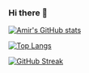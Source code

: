 ### Hi there 👋

<!--
**AmirMoghadamFalahi/AmirMoghadamFalahi** is a ✨ _special_ ✨ repository because its `README.md` (this file) appears on your GitHub profile.

Here are some ideas to get you started:

- 🔭 I’m currently working on ...
- 🌱 I’m currently learning ...
- 👯 I’m looking to collaborate on ...
- 🤔 I’m looking for help with ...
- 💬 Ask me about ...
- 📫 How to reach me: ...
- 😄 Pronouns: ...
- ⚡ Fun fact: ...
-->

[![Amir's GitHub stats](https://readme-stats-8ffrulx9f-amirmoghadamfalahi.vercel.app/api?username=AmirMoghadamFalahi&count_private=true&show_icons=true&theme=radical)](https://github.com/AmirMoghadamFalahi)

[![Top Langs](https://github-readme-stats.vercel.app/api/top-langs/?username=AmirMoghadamFalahi&layout=compact&count_private=true&show_icons=true&theme=radical)](https://github.com/AmirMoghadamFalahi)

[![GitHub Streak](https://streak-stats.demolab.com/?user=AmirMoghadamFalahi&theme=radical)](https://git.io/streak-stats)
